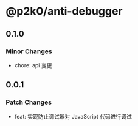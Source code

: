 # @p2k0/anti-debugger

## 0.1.0

### Minor Changes

- chore: api 变更

## 0.0.1

### Patch Changes

- feat: 实现防止调试器对 JavaScript 代码进行调试
